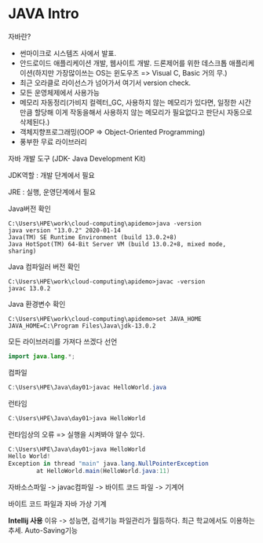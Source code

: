 # JAVA Intro

자바란?

+ 썬마이크로 시스템즈 사에서 발표.
+ 안드로이드 애플리케이션 개발, 웹사이트 개발. 드론제어를 위한 데스크톱 애플리케이션(하지만 가장많이쓰는 OS는 윈도우즈 => Visual C, Basic 거의 무.)
+ 최근 오라클로 라이선스가 넘어가서 여기서 version check.
+ 모든 운영체제에서 사용가능
+ 메모리 자동정리(가비지 컬렉터_GC, 사용하지 않는 메모리가 있다면, 일정한 시간만큼 할당해 이게 작동을해서 사용하지 않는 메모리가 필요없다고 판단시 자동으로 삭제된다.)
+ 객체지향프로그래밍(OOP => Object-Oriented Programming)
+ 풍부한 무료 라이브러리



자바 개발 도구 (JDK- Java Development Kit)

JDK역할 : 개발 단계에서 필요

JRE : 실행, 운영단계에서 필요



Java버전 확인

```
C:\Users\HPE\work\cloud-computing\apidemo>java -version
java version "13.0.2" 2020-01-14
Java(TM) SE Runtime Environment (build 13.0.2+8)
Java HotSpot(TM) 64-Bit Server VM (build 13.0.2+8, mixed mode, sharing)
```

Java 컴파일러 버전 확인

```
C:\Users\HPE\work\cloud-computing\apidemo>javac -version
javac 13.0.2
```

Java 환경변수 확인

```
C:\Users\HPE\work\cloud-computing\apidemo>set JAVA_HOME
JAVA_HOME=C:\Program Files\Java\jdk-13.0.2
```

모든 라이브러리를 가져다 쓰겠다 선언

````java
import java.lang.*;
````

컴파일

```powershell
C:\Users\HPE\Java\day01>javac HelloWorld.java
```

런타임

```powershell
C:\Users\HPE\Java\day01>java HelloWorld
```

런타임상의 오류 => 실행을 시켜봐야 알수 있다.

```powershell
C:\Users\HPE\Java\day01>java HelloWorld
Hello World!
Exception in thread "main" java.lang.NullPointerException
        at HelloWorld.main(HelloWorld.java:11)
```

자바소스파일 -> javac컴파일 -> 바이트 코드 파일 -> 기계어

바이트 코드 파일과 자바 가상 기계



**Intellij 사용** 이유 -> 성능면, 검색기능 파일관리가 월등하다. 최근 학교에서도 이용하는 추세. Auto-Saving기능


